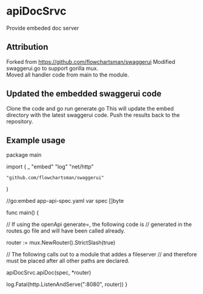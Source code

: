 # apiDocSrvc
Provide embeded doc server

## Attribution

Forked from https://github.com/flowchartsman/swaggerui 
Modified swaggerui.go to support gorilla mux.   
Moved all handler code from main to the module.

## Updated the embedded swaggerui code

Clone the code and go run generate.go 
This will update the embed directory with the latest swaggerui code. 
Push the results back to the repository.

## Example usage

package main

import (
	_ "embed"
	"log"
	"net/http"

	"github.com/flowchartsman/swaggerui"
)

//go:embed app-api-spec.yaml
var spec []byte

func main() {

// If using the openApi generate=, the following code is 
// generated in the routes.go file and will have been called already.

router := mux.NewRouter().StrictSlash(true)

// The following calls out to a module that addes a fileserver
// and therefore must be placed after all other paths are declared. 

apiDocSrvc.apiDoc(spec, *router)

log.Fatal(http.ListenAndServe(":8080", router))
}







